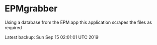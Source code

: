 # EPMgrabber
Using a database from the EPM app this application scrapes the files as required


Latest backup: Sun Sep 15 02:01:01 UTC 2019
